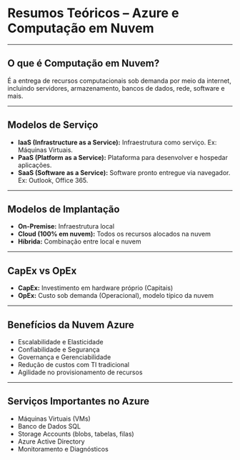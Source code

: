 # Resumos Teóricos – Azure e Computação em Nuvem

---

## O que é Computação em Nuvem?

É a entrega de recursos computacionais sob demanda por meio da internet, incluindo servidores, armazenamento, bancos de dados, rede, software e mais.

---

## Modelos de Serviço

- **IaaS (Infrastructure as a Service):** Infraestrutura como serviço. Ex: Máquinas Virtuais.
- **PaaS (Platform as a Service):** Plataforma para desenvolver e hospedar aplicações.
- **SaaS (Software as a Service):** Software pronto entregue via navegador. Ex: Outlook, Office 365.

---

## Modelos de Implantação

- **On-Premise:** Infraestrutura local
- **Cloud (100% em nuvem):** Todos os recursos alocados na nuvem
- **Híbrida:** Combinação entre local e nuvem

---

## CapEx vs OpEx

- **CapEx:** Investimento em hardware próprio (Capitais)
- **OpEx:** Custo sob demanda (Operacional), modelo típico da nuvem

---

## Benefícios da Nuvem Azure

- Escalabilidade e Elasticidade
- Confiabilidade e Segurança
- Governança e Gerenciabilidade
- Redução de custos com TI tradicional
- Agilidade no provisionamento de recursos

---

## Serviços Importantes no Azure

- Máquinas Virtuais (VMs)
- Banco de Dados SQL
- Storage Accounts (blobs, tabelas, filas)
- Azure Active Directory
- Monitoramento e Diagnósticos
